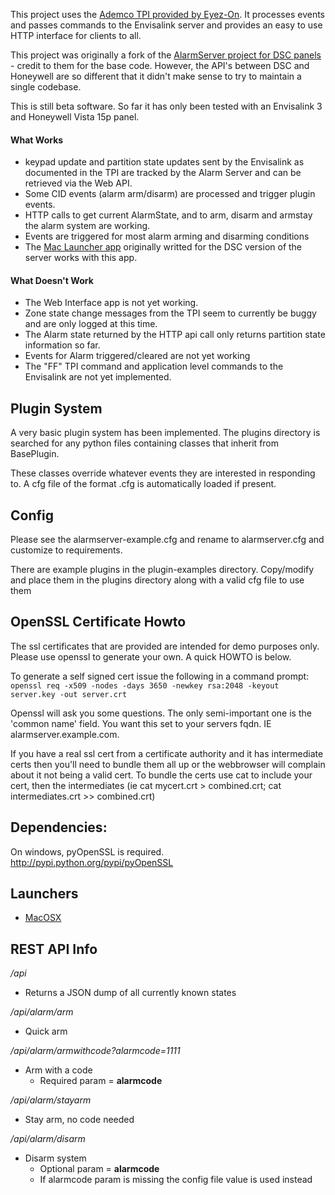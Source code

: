 This project uses the [Ademco TPI provided by Eyez-On](http://forum.eyez-on.com/FORUM/viewtopic.php?f=6&t=301).  It processes events and passes commands to the Envisalink server and provides an easy to use HTTP interface for clients to all.

This project was originally a fork of the [AlarmServer project for DSC panels](https://github.com/juggie/AlarmServer) - credit to them for the base code.   However, the API's between DSC and Honeywell are so different that it didn't make sense to try to maintain a single codebase.

This is still beta software.  So far it has only been tested with an Envisalink 3 and Honeywell Vista 15p panel.

#### What Works ####

 + keypad update and partition state updates sent by the Envisalink as documented in the TPI are tracked by the Alarm Server and can be retrieved via the Web API.  
 + Some CID events (alarm arm/disarm) are processed and trigger plugin events.
 + HTTP calls to get current AlarmState, and to arm, disarm and armstay the alarm system are working.
 + Events are triggered for most alarm arming and disarming conditions
 + The [Mac Launcher app](https://github.com/gschrader/Alarm-Server-Launcher) originally writted for the DSC version of the server works with this app.

#### What Doesn't Work ####

+ The Web Interface app is not yet working.
+ Zone state change messages from the TPI seem to currently be buggy and are only logged at this time.
+ The Alarm state returned by the HTTP api call only returns partition state information so far.
+ Events for Alarm triggered/cleared are not yet working
+ The "FF" TPI command and application level commands to the Envisalink are not yet implemented.


Plugin System
-------------
A very basic plugin system has been implemented.   The plugins directory is searched for any python files containing classes that inherit from BasePlugin.

These classes override whatever events they are interested in responding to.  A cfg file of the format <ClassName>.cfg is automatically loaded if present.


Config
-------
Please see the alarmserver-example.cfg and rename to alarmserver.cfg and
customize to requirements.

There are example plugins in the plugin-examples directory.  Copy/modify and place them in the plugins directory along with a valid cfg file to use them



OpenSSL Certificate Howto
-------------------

The ssl certificates that are provided are intended for demo purposes only.  
Please use openssl to generate your own. A quick HOWTO is below.

To generate a self signed cert issue the following in a command prompt:
`openssl req -x509 -nodes -days 3650 -newkey rsa:2048 -keyout server.key -out server.crt`

Openssl will ask you some questions. The only semi-important one is the 'common name' field.
You want this set to your servers fqdn. IE alarmserver.example.com.

If you have a real ssl cert from a certificate authority and it has intermediate certs then you'll need to bundle them all up or the webbrowser will complain about it not being a valid cert. To bundle the certs use cat to include your cert, then the intermediates (ie cat mycert.crt > combined.crt; cat intermediates.crt >> combined.crt)


Dependencies:
-------------

On windows, pyOpenSSL is required.
http://pypi.python.org/pypi/pyOpenSSL


Launchers
---------
* [MacOSX](https://github.com/gschrader/Alarm-Server-Launcher)

REST API Info
-------------

*/api*

* Returns a JSON dump of all currently known states

*/api/alarm/arm*

* Quick arm

*/api/alarm/armwithcode?alarmcode=1111*

* Arm with a code
  * Required param = **alarmcode**

*/api/alarm/stayarm*

* Stay arm, no code needed

*/api/alarm/disarm*

* Disarm system
   * Optional param = **alarmcode**
   * If alarmcode param is missing the config file value is used instead
